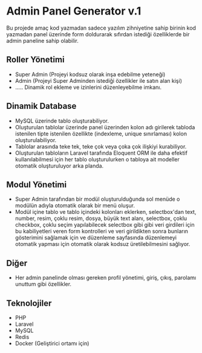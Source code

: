 # Admin Panel Generator v.1


Bu projede amaç kod yazmadan sadece yazılım zihniyetine sahip birinin kod yazmadan panel üzerinde form doldurarak sıfırdan istediği özelliklerde bir admin paneline sahip olabilir.

## Roller Yönetimi
- Super Admin (Projeyi kodsuz olarak inşa edebilme yeteneği)
- Admin (Projeyi Super Adminden istediği özellikler ile satın alan kişi)
- ..... Dinamik rol ekleme ve izinlerini düzenleyebilme imkanı.

## Dinamik Database
- MySQL üzerinde tablo oluşturabiliyor.
- Oluşturulan tablolar üzerinde panel üzerinden kolon adı girilerek tabloda istenilen tipte istenilen özellikte (indexleme, unique sınırlaması) kolon oluşturulabiliyor. 
- Tablolar arasında teke tek, teke çok veya çoka çok ilişkiyi kurabiliyor.
- Oluşturulan tabloların Laravel tarafında Eloquent ORM ile daha efektif kullanılabilmesi için her tablo oluşturulurken o tabloya ait modeller otomatik oluşturuluyor arka planda.


## Modul Yönetimi
- Super Admin tarafından bir modül oluşturulduğunda sol menüde o modülün adıyla otomatik olarak bir menü oluşur.
- Modül içine tablo ve tablo içindeki kolonları eklerken, selectbox'dan text, number, resim, çoklu resim, dosya, büyük text alanı, selectbox, çoklu checkbox, çoklu seçim yapılabilecek selectbox gibi gibi veri girdileri için bu kabiliyetleri veren form kontrolleri ve veri girildikten sonra bunların gösterimini sağlamak için ve düzenleme sayfasında düzenlemeyi otomatik yapması için otomatik olarak kodsuz üretilebilmesini sağlıyor.

## Diğer
- Her admin panelinde olması gereken profil yönetimi, giriş, çıkış, parolamı unuttum gibi özellikler.

## Teknolojiler
- PHP
- Laravel
- MySQL
- Redis
- Docker (Geliştirici ortamı için)
